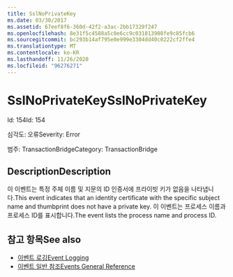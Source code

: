 ```yaml
---
title: SslNoPrivateKey
ms.date: 03/30/2017
ms.assetid: 67eef8f6-360d-42f2-a3ac-2bb17329f247
ms.openlocfilehash: 8e31f5c4588a5c0e6cc9c031813908fe9c85fcb6
ms.sourcegitcommit: bc293b14af795e0e999e3304dd40c0222cf2ffe4
ms.translationtype: MT
ms.contentlocale: ko-KR
ms.lasthandoff: 11/26/2020
ms.locfileid: "96276271"
---
```

# <a name="sslnoprivatekey"></a><span data-ttu-id="89dac-102">SslNoPrivateKey</span><span class="sxs-lookup"><span data-stu-id="89dac-102">SslNoPrivateKey</span></span>

<span data-ttu-id="89dac-103">Id: 154</span><span class="sxs-lookup"><span data-stu-id="89dac-103">Id: 154</span></span>  
  
 <span data-ttu-id="89dac-104">심각도: 오류</span><span class="sxs-lookup"><span data-stu-id="89dac-104">Severity: Error</span></span>  
  
 <span data-ttu-id="89dac-105">범주: TransactionBridge</span><span class="sxs-lookup"><span data-stu-id="89dac-105">Category: TransactionBridge</span></span>  
  
## <a name="description"></a><span data-ttu-id="89dac-106">Description</span><span class="sxs-lookup"><span data-stu-id="89dac-106">Description</span></span>  

 <span data-ttu-id="89dac-107">이 이벤트는 특정 주체 이름 및 지문의 ID 인증서에 프라이빗 키가 없음을 나타냅니다.</span><span class="sxs-lookup"><span data-stu-id="89dac-107">This event indicates that an identity certificate with the specific subject name and thumbprint does not have a private key.</span></span> <span data-ttu-id="89dac-108">이 이벤트는 프로세스 이름과 프로세스 ID를 표시합니다.</span><span class="sxs-lookup"><span data-stu-id="89dac-108">The event lists the process name and process ID.</span></span>  
  
## <a name="see-also"></a><span data-ttu-id="89dac-109">참고 항목</span><span class="sxs-lookup"><span data-stu-id="89dac-109">See also</span></span>

- [<span data-ttu-id="89dac-110">이벤트 로깅</span><span class="sxs-lookup"><span data-stu-id="89dac-110">Event Logging</span></span>](index.md)
- [<span data-ttu-id="89dac-111">이벤트 일반 참조</span><span class="sxs-lookup"><span data-stu-id="89dac-111">Events General Reference</span></span>](events-general-reference.md)
